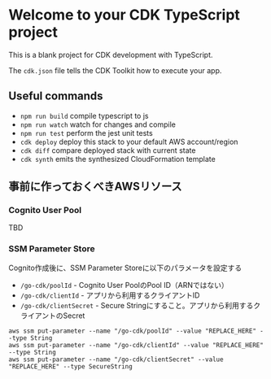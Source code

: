 # Welcome to your CDK TypeScript project

This is a blank project for CDK development with TypeScript.

The `cdk.json` file tells the CDK Toolkit how to execute your app.

## Useful commands

* `npm run build`   compile typescript to js
* `npm run watch`   watch for changes and compile
* `npm run test`    perform the jest unit tests
* `cdk deploy`      deploy this stack to your default AWS account/region
* `cdk diff`        compare deployed stack with current state
* `cdk synth`       emits the synthesized CloudFormation template

## 事前に作っておくべきAWSリソース

### Cognito User Pool

TBD

### SSM Parameter Store

Cognito作成後に、SSM Parameter Storeに以下のパラメータを設定する

- `/go-cdk/poolId` - Cognito User PoolのPool ID（ARNではない）
- `/go-cdk/clientId` - アプリから利用するクライアントID
- `/go-cdk/clientSecret` - Secure Stringにすること。アプリから利用するクライアントのSecret

```
aws ssm put-parameter --name "/go-cdk/poolId" --value "REPLACE_HERE" --type String
aws ssm put-parameter --name "/go-cdk/clientId" --value "REPLACE_HERE" --type String
aws ssm put-parameter --name "/go-cdk/clientSecret" --value "REPLACE_HERE" --type SecureString
```